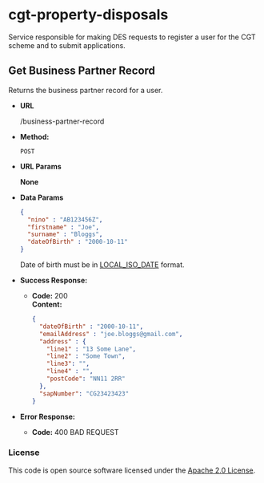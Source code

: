 # cgt-property-disposals

Service responsible for making DES requests to register a user for the CGT scheme and to submit applications.

**Get Business Partner Record**
----
  Returns the business partner record for a user.

* **URL**

  /business-partner-record

* **Method:**

  `POST`
  
*  **URL Params**

   **None**
 
* **Data Params**

  ```json
  {
    "nino" : "AB123456Z",
    "firstname" : "Joe",
    "surname" : "Bloggs",
    "dateOfBirth" : "2000-10-11"
  }  
  ```
  
  Date of birth must be in [LOCAL_ISO_DATE](https://docs.oracle.com/javase/8/docs/api/java/time/format/DateTimeFormatter.html#ISO_LOCAL_DATE) format.

* **Success Response:**

  * **Code:** 200 <br />
    **Content:** 
    ```json
    { 
      "dateOfBirth" : "2000-10-11", 
      "emailAddress" : "joe.bloggs@gmail.com",
      "address" : { 
        "line1" : "13 Some Lane", 
        "line2" : "Some Town", 
        "line3": "", 
        "line4" : "", 
        "postCode": "NN11 2RR"
      },
      "sapNumber": "CG23423423"
    }
    ```
    
* **Error Response:**

  * **Code:** 400 BAD REQUEST <br />

### License

This code is open source software licensed under the [Apache 2.0 License]("http://www.apache.org/licenses/LICENSE-2.0.html").
